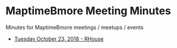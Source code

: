 # MaptimeBmore Meeting Minutes
Minutes for MaptimeBmore meetings / meetups / events

- [Tuesday October 23, 2018 - RHouse](minutes/20181023-rhouse.md)